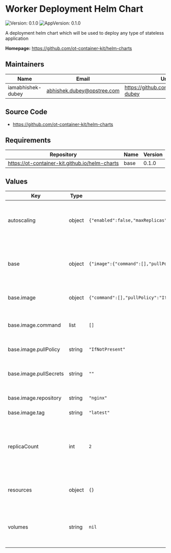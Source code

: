 # Worker Deployment Helm Chart

![Version: 0.1.0](https://img.shields.io/badge/Version-0.1.0-informational?style=flat-square) ![AppVersion: 0.1.0](https://img.shields.io/badge/AppVersion-0.1.0-informational?style=flat-square)

A deployment helm chart which will be used to deploy any type of stateless application

**Homepage:** <https://github.com/ot-container-kit/helm-charts>

## Maintainers

| Name              | Email                        | Url                                    |
|-------------------|------------------------------|----------------------------------------|
| iamabhishek-dubey | <abhishek.dubey@opstree.com> | <https://github.com/iamabhishek-dubey> |

## Source Code

* <https://github.com/ot-container-kit/helm-charts>

## Requirements

| Repository                                     | Name | Version |
|------------------------------------------------|------|---------|
| https://ot-container-kit.github.io/helm-charts | base | 0.1.0   |

## Values

| Key                    | Type   | Default                                                                                                                                                                   | Description                                                                                         |
|------------------------|--------|---------------------------------------------------------------------------------------------------------------------------------------------------------------------------|-----------------------------------------------------------------------------------------------------|
| autoscaling            | object | `{"enabled":false,"maxReplicas":50,"minReplicas":10,"targetCPUUtilizationPercentage":65,"targetMemoryUtilizationPercentage":65}`                                          | Autoscaling properties with target CPU and Memory details                                           |
| base                   | object | `{"image":{"command":[],"pullPolicy":"IfNotPresent","pullSecrets":"","repository":"nginx","tag":"latest"}}`                                                               | Base block to define the inputs for image, secret and configmap env                                 |
| base.image             | object | `{"command":[],"pullPolicy":"IfNotPresent","pullSecrets":"","repository":"nginx","tag":"latest"}`                                                                         | Image block with all image details                                                                  |
| base.image.command     | list   | `[]`                                                                                                                                                                      | Additional command arguments which needs to be passed                                               |
| base.image.pullPolicy  | string | `"IfNotPresent"`                                                                                                                                                          | Default image pull policy                                                                           |
| base.image.pullSecrets | string | `""`                                                                                                                                                                      | Image pull secrets for private repository authentication                                            |
| base.image.repository  | string | `"nginx"`                                                                                                                                                                 | Default image repository                                                                            |
| base.image.tag         | string | `"latest"`                                                                                                                                                                | Default image tag                                                                                   |
| replicaCount           | int    | `2`                                                                                                                                                                       | Number of replicas for deployment, it will be overridden in case autoscaling is enabled             |
| resources              | object | `{}`                                                                                                                                                                      | Kubernetes resource in terms of requests and limits                                                 |
| volumes                | string | `nil`                                                                                                                                                                     | Kubernetes volumes definition which needs to be mounted                                             |
